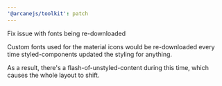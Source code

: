```yaml
---
'@arcanejs/toolkit': patch
---
```


Fix issue with fonts being re-downloaded

Custom fonts used for the material icons would be re-downloaded every
time styled-components updated the styling for anything.

As a result, there's a flash-of-unstyled-content during this time,
which causes the whole layout to shift.

